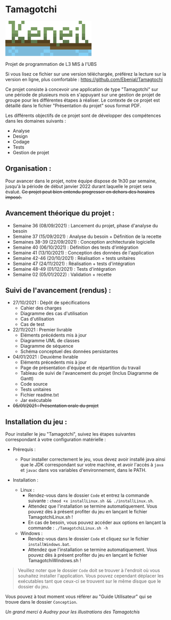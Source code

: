 # Tamagotchi

![alt text](https://github.com/Ebenial/Tamagotchi/blob/master/Code/resources/others/keneil_logo.png)

Projet de programmation de L3 MIS à l'UBS


Si vous lisez ce fichier sur une version téléchargée, préférez la lecture sur la version en ligne, plus comfortable :
https://github.com/Ebenial/Tamagtochi

Ce projet consiste à concevoir une application de type "Tamagotchi" sur une période de plusieurs mois en s'appuyant sur une gestion de projet de groupe pour les différentes étapes à réaliser.
Le contexte de ce projet est détaillé dans le fichier "Présentation du projet" sous format PDF.

Les différents objectifs de ce projet sont de développer des compétences dans les domaines suivants :
* Analyse
* Design
* Codage
* Tests
* Gestion de projet

    
Organisation :
-
Pour avancer dans le projet, notre équipe dispose de 1h30 par semaine, jusqu'à la période de début janvier 2022 durant laquelle le projet sera évalué.
~~Ce projet peut bien entendu progresser en dehors des horaires imposé.~~


Avancement théorique du projet :
-
* Semaine 36 (08/09/2021) : Lancement du projet, phase d'analyse du besoin
* Semaine 37 (15/09/2021) : Analyse du besoin + Définition de la recette
* Semaines 38-39 (22/09/2021) : Conception architecturale logicielle
* Semaine 40 (06/10/2021) : Définition des tests d'intégration
* Semaine 41 (13/10/2021) : Conception des données de l'application
* Semaine 42-46 (20/10/2021) : Réalisation + tests unitaires
* Semaine 47 (24/11/2021) : Réalisation + tests d'intégration
* Semaine 48-49 (01/12/2021) : Tests d'intégration
* Semaine 02 (05/01/2022) : Validation + recette

Suivi de l'avancement (rendus) :
-
* 27/10/2021 : Dépôt de spécifications 
	* Cahier des charges
	* Diagramme des cas d'utilisation
	* Cas d'utilisation
	* Cas de test
* 22/11/2021 : Premier livrable 
	* Eléments précédents mis à jour
	* Diagramme UML de classes
	* Diagramme de séquence
	* Schéma conceptuel des données persistantes
* 04/01/2021 : Deuxième livrable 
	* Eléments précedents mis à jour
	* Page de présentation d'équipe et de répartition du travail
	* Tableau de suivi de l'avancement du projet (Inclus Diagramme de Gantt)
	* Code source
	* Tests unitaires
	* Fichier readme.txt
	* Jar exécutable
* ~~05/01/2021 : Présentation orale du projet~~

Installation du jeu :
-
Pour installer le jeu "Tamagotchi", suivez les étapes suivantes correspondant à votre configuration matérielle :


* Prérequis :
	* Pour installer correctement le jeu, vous devez avoir installé java ainsi que le JDK correspondant sur votre machine, et avoir l'accès à ```java``` et ```javac``` dans vos variables d'environnement, dans le PATH.

* Installation :
	* Linux :
		* Rendez-vous dans le dossier ```Code``` et entrez la commande suivante : ```chmod +x installLinux.sh && ./installLinux.sh```.
		* Attendez que l'installation se termine automatiquement. Vous pouvez dès à présent profiter du jeu en lançant le fichier TamagotchiLinux.sh !
		* En cas de besoin, vous pouvez accéder aux options en lançant la commande : ```./TamagotchiLinux.sh -h```
	* Windows :
		* Rendez-vous dans le dossier ```Code``` et cliquez sur le fichier ```installWindows.bat```.
		* Attendez que l'installation se termine automatiquement. Vous pouvez dès à présent profiter du jeu en lançant le fichier TamagotchiWindows.sh !

> Veuillez noter que le dossier ```Code``` doit se trouver à l'endroit où vous souhaitez installer l'application. Vous pouvez cependant déplacer les exécutables tant que ceux-ci se trouvent sur le même disque que le dossier du jeu.


Vous pouvez à tout moment vous référer au "Guide Utilisateur" qui se trouve dans le dossier ```Conception```.



*Un grand merci à Audrey pour les illustrations des Tamagotchis*

